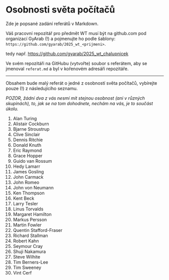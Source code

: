 # Osobnosti světa počítačů

Zde je popsané zadání referátů v Markdown.

Váš pracovní repozitář pro předmět WT musí být na github.com pod organizací GyArab (!) a pojmenujte ho podle šablony: `https://github.com/gyarab/2025_wt_<prijmeni>`.

tedy např. https://github.com/gyarab/2025_wt_chalupnicek

Ve svém repozitáři na GitHubu (vytvořte) soubor s referátem, aby se jmenoval `referat.md` a byl v kořenovém adresáři repozitáře.

---

Obsahem bude malý referát o jedné z osobností světa počítačů, vybírejte pouze (!) z následujícího seznamu.

*POZOR, žádní dva z vás nesmí mít stejnou osobnost (ani v různých skupinách), to, jak se na tom dohodnete, nechám na vás, je to součást úkolu.*

1. Alan Turing
2. Alistair Cockburn
3. Bjarne Stroustrup
4. Clive Sinclair
5. Dennis Ritchie
6. Donald Knuth
7. Eric Raymond
8. Grace Hopper
9. Guido van Rossum
10. Hedy Lamarr
11. James Gosling
12. John Carmack
13. John Romeo
14. John von Neumann
15. Ken Thompson
16. Kent Beck
17. Larry Tesler
18. Linus Torvalds
19. Margaret Hamilton
20. Markus Persson
21. Martin Fowler
22. Quentin Stafford-Fraser
23. Richard Stallman
24. Robert Kahn
25. Seymour Cray
26. Shuji Nakamura
27. Steve Wilhite
28. Tim Berners-Lee
29. Tim Sweeney
30. Vint Cerf

